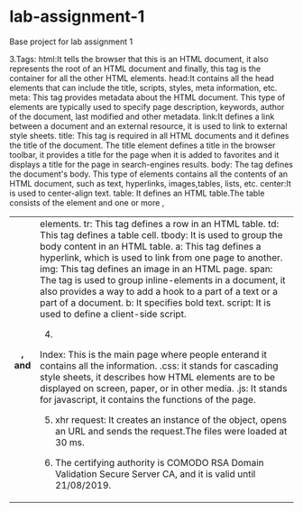 # lab-assignment-1
Base project for lab assignment 1


3.Tags:
  html:It tells the browser that this is an HTML document, it also represents the root of an HTML document and finally, this tag is the container for all the other HTML elements.
  head:It contains all the head elements that can include the title, scripts, styles, meta information, etc.
  meta: This tag provides metadata about the HTML document. This type of elements are typically used to specify page description, keywords, author of the document, last modified and other metadata.
  link:It defines a link between a document and an external resource, it is used to link to external style sheets.
  title: This tag is required in all HTML documents and it defines the title of the document. The title element defines a title in the browser toolbar, it provides a title for the page when it is added to favorites and it displays a title for the page in search-engines results.
  body: The tag defines the document's body. This type of elements contains all the contents of an HTML document, such as text, hyperlinks, images,tables, lists, etc.
  center:It is used to center-align text.
  table: It defines an HTML table.The table consists of the <table> element and one or more <tr>, <th>, and <td> elements.
	tr: This tag defines a row in an HTML table.
	td: This tag defines a table cell.
  tbody: It is used to group the body content in an HTML table.
  a: This tag defines a hyperlink, which is used to link from one page to another. 
  img: This tag defines an image in an HTML page.
  span: The tag is used to group inline-elements in a document, it also provides a way to add a hook to a part of a text or a part of a document.
  b: It specifies bold text.
  script: It is used to define a client-side script.


4.
Index: This is the main page where people enterand it contains all the information.
.css: it stands for cascading style sheets, it describes how HTML elements are to be displayed on screen, paper, or in other media.
.js: It stands for javascript, it contains the functions of the page.

5. xhr request: It creates an instance of the object, opens an URL and sends the request.The files were loaded at 30 ms.

6. The certifying authority is COMODO RSA Domain Validation Secure Server CA, and it is valid until 21/08/2019.
